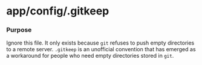 # app/config/.gitkeep

### Purpose

Ignore this file.  It only exists because `git` refuses to push empty directories to a remote server.  `.gitkeep` 
is an unofficial convention that has emerged as a workaround for people who need empty directories stored in `git`.
